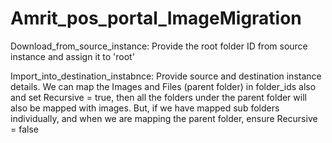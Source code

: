 # Amrit_pos_portal_ImageMigration

Download_from_source_instance: Provide the root folder ID from source instance and assign it to 'root'

Import_into_destination_instabnce: Provide source and destination instance details. We can map the Images and Files (parent folder) in folder_ids also and set Recursive = true, then all the folders under the parent folder will also be mapped with images.
But, if we have mapped sub folders individually, and when we are mapping the parent folder, ensure Recursive = false
